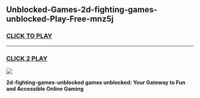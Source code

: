 
## Unblocked-Games-2d-fighting-games-unblocked-Play-Free-mnz5j
<h3>
<a href="https://premium76.site?title=2d-fighting-games-unblocked&ref=10A">CLICK TO PLAY</a></h3>
<hr>

<h3>
<a href="https://premium76.site?title=2d-fighting-games-unblocked&ref=10A">CLICK 2 PLAY</a>
  
</h3>

<a href="https://premium76.site?title=2d-fighting-games-unblocked&ref=10A"><img src="https://clearcache.store/games.png"></a>


**2d-fighting-games-unblocked games unblocked: Your Gateway to Fun and Accessible Online Gaming**
